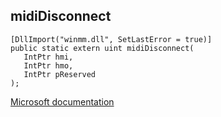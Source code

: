 ## midiDisconnect

```
[DllImport("winmm.dll", SetLastError = true)]
public static extern uint midiDisconnect(
   IntPtr hmi,
   IntPtr hmo,
   IntPtr pReserved
);
```

[Microsoft documentation](link_to_documentation)
